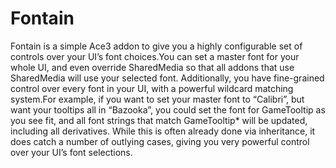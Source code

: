# Fontain

Fontain is a simple Ace3 addon to give you a highly configurable set of controls over your UI’s font choices.You can set a master font for your whole UI, and even override SharedMedia so that all addons that use SharedMedia will use your selected font. Additionally, you have fine-grained control over every font in your UI, with a powerful wildcard matching system.For example, if you want to set your master font to “Calibri”, but want your tooltips all in “Bazooka”, you could set the font for GameTooltip as you see fit, and all font strings that match GameTooltip* will be updated, including all derivatives. While this is often already done via inheritance, it does catch a number of outlying cases, giving you very powerful control over your UI’s font selections.
